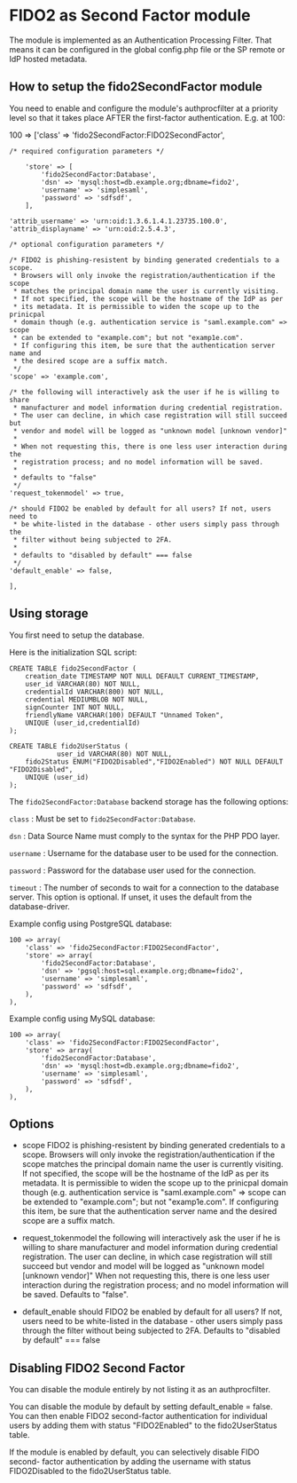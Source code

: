 FIDO2 as Second Factor module
==============

<!-- {{TOC}} -->


The module is implemented as an Authentication Processing Filter. That 
means it can be configured in the global config.php file or the SP remote or 
IdP hosted metadata.

How to setup the fido2SecondFactor module
-----------------------------------------
You need to enable and configure the module's authprocfilter at a priority level
so that it takes place AFTER the first-factor authentication. E.g. at 100:

100 => 
    ['class' => 'fido2SecondFactor:FIDO2SecondFactor',

    /* required configuration parameters */

        'store' => [
            'fido2SecondFactor:Database',
            'dsn' => 'mysql:host=db.example.org;dbname=fido2',
            'username' => 'simplesaml',
            'password' => 'sdfsdf',
        ],
        
    'attrib_username' => 'urn:oid:1.3.6.1.4.1.23735.100.0',
    'attrib_displayname' => 'urn:oid:2.5.4.3',

    /* optional configuration parameters */

    /* FIDO2 is phishing-resistent by binding generated credentials to a scope.
     * Browsers will only invoke the registration/authentication if the scope
     * matches the principal domain name the user is currently visiting.
     * If not specified, the scope will be the hostname of the IdP as per 
     * its metadata. It is permissible to widen the scope up to the prinicpal
     * domain though (e.g. authentication service is "saml.example.com" => scope
     * can be extended to "example.com"; but not "examp1e.com".
     * If configuring this item, be sure that the authentication server name and
     * the desired scope are a suffix match.
     */
    'scope' => 'example.com',

    /* the following will interactively ask the user if he is willing to share
     * manufacturer and model information during credential registration. 
     * The user can decline, in which case registration will still succeed but
     * vendor and model will be logged as "unknown model [unknown vendor]"
     *
     * When not requesting this, there is one less user interaction during the
     * registration process; and no model information will be saved.
     *
     * defaults to "false"
     */
    'request_tokenmodel' => true,

    /* should FIDO2 be enabled by default for all users? If not, users need to
     * be white-listed in the database - other users simply pass through the
     * filter without being subjected to 2FA.
     *
     * defaults to "disabled by default" === false
     */
    'default_enable' => false,

    ],

Using storage
-------------

You first need to setup the database. 

Here is the initialization SQL script:

	CREATE TABLE fido2SecondFactor (
		creation_date TIMESTAMP NOT NULL DEFAULT CURRENT_TIMESTAMP,
		user_id VARCHAR(80) NOT NULL,
		credentialId VARCHAR(800) NOT NULL,
		credential MEDIUMBLOB NOT NULL,
		signCounter INT NOT NULL,
		friendlyName VARCHAR(100) DEFAULT "Unnamed Token",
		UNIQUE (user_id,credentialId)
	);

	CREATE TABLE fido2UserStatus (
                user_id VARCHAR(80) NOT NULL,
		fido2Status ENUM("FIDO2Disabled","FIDO2Enabled") NOT NULL DEFAULT "FIDO2Disabled",
		UNIQUE (user_id)
	);

The `fido2SecondFactor:Database` backend storage has the following options:

`class`
:   Must be set to `fido2SecondFactor:Database`.

`dsn`
:   Data Source Name must comply to the syntax for the PHP PDO layer.

`username`
:   Username for the database user to be used for the connection.

`password`
:   Password for the database user used for the connection.

`timeout`
:   The number of seconds to wait for a connection to the database server. This option is optional. If unset, it uses the default from the database-driver.

Example config using PostgreSQL database:

    100 => array(
        'class'	=> 'fido2SecondFactor:FIDO2SecondFactor', 
        'store'	=> array(
            'fido2SecondFactor:Database', 
            'dsn' => 'pgsql:host=sql.example.org;dbname=fido2',
            'username' => 'simplesaml',
            'password' => 'sdfsdf',
        ),
    ),

Example config using MySQL database:

    100 => array(
        'class'	=> 'fido2SecondFactor:FIDO2SecondFactor', 
        'store'	=> array(
            'fido2SecondFactor:Database', 
            'dsn' => 'mysql:host=db.example.org;dbname=fido2',
            'username' => 'simplesaml',
            'password' => 'sdfsdf',
        ),
    ),


Options
-------
  * scope
    FIDO2 is phishing-resistent by binding generated credentials to a scope.
    Browsers will only invoke the registration/authentication if the scope
    matches the principal domain name the user is currently visiting.
    If not specified, the scope will be the hostname of the IdP as per 
    its metadata. It is permissible to widen the scope up to the prinicpal
    domain though (e.g. authentication service is "saml.example.com" => scope
    can be extended to "example.com"; but not "examp1e.com".
    If configuring this item, be sure that the authentication server name and
    the desired scope are a suffix match.

  * request_tokenmodel
    the following will interactively ask the user if he is willing to share
    manufacturer and model information during credential registration. 
    The user can decline, in which case registration will still succeed but
    vendor and model will be logged as "unknown model [unknown vendor]"
    When not requesting this, there is one less user interaction during the
    registration process; and no model information will be saved.
    Defaults to "false".
    
  * default_enable
    should FIDO2 be enabled by default for all users? If not, users need to
    be white-listed in the database - other users simply pass through the
    filter without being subjected to 2FA.
    Defaults to "disabled by default" === false    

Disabling FIDO2 Second Factor
-----------------------------
You can disable the module entirely by not listing it as an authprocfilter.

You can disable the module by default by setting default_enable = false. You can
then enable FIDO2 second-factor authentication for individual users by adding
them with status "FIDO2Enabled" to the fido2UserStatus table.

If the module is enabled by default, you can selectively disable FIDO second-
factor authentication by adding the username with status FIDO2Disabled to the
fido2UserStatus table.